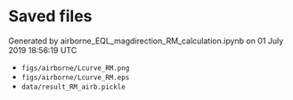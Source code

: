 # Saved files 


Generated by airborne_EQL_magdirection_RM_calculation.ipynb on 01 July 2019 18:56:19 UTC

*  `figs/airborne/Lcurve_RM.png` 
*  `figs/airborne/Lcurve_RM.eps` 
*  `data/result_RM_airb.pickle` 
